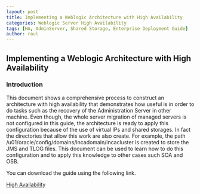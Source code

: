 ```yaml
---
layout: post
title: Implementing a Weblogic Architecture with High Availability
categories: Weblogic Server High Availability
tags: [HA, AdminServer, Shared Storage, Enterprise Deployment Guide]
author: raul
---
```


## Implementing a Weblogic Architecture with High Availability ##

### Introduction ###

This document shows a comprehensive process to construct an architecture with high availability that demonstrates how useful is in order to do tasks such as the recovery of the Administration Server in other machine. Even though, the whole server migration of managed servers is not configured in this guide, the architecture is ready to apply this configuration because of the use of virtual IPs and shared storages. In fact the directories that allow this work are also create. For example, the path /u01/oracle/config/domains/incadomain/incacluster is created to store the JMS and TLOG files. This document can be used to learn how to do this configuration and to apply this knowledge to other cases such SOA and OSB.

You can download the guide using the following link.

[High Availability](/files/guides/VirtualEnvironmentV2.1.pdf)